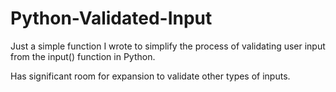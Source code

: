 # Python-Validated-Input

Just a simple function I wrote to simplify the process of validating user input from the input() function in Python. 

Has significant room for expansion to validate other types of inputs. 
